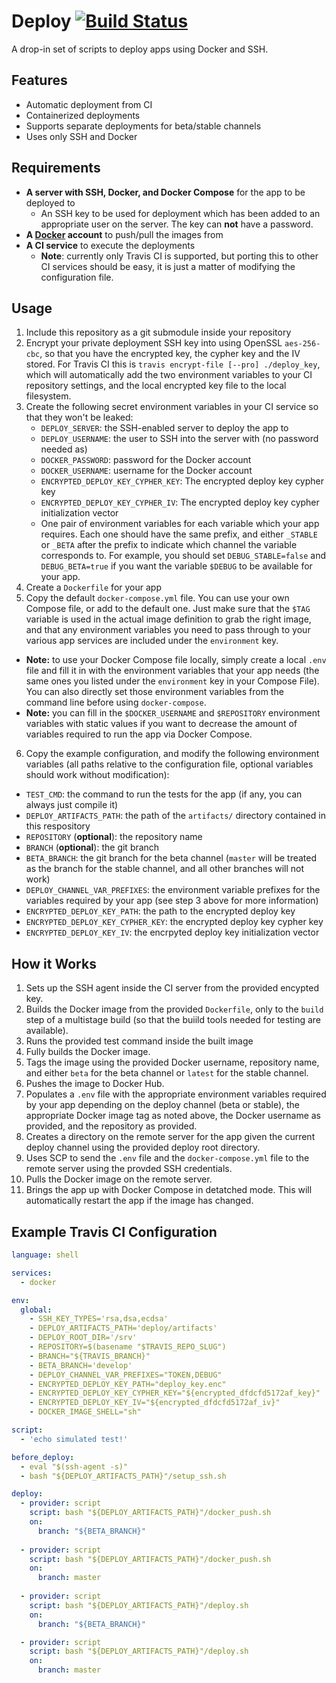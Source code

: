 # Deploy [![Build Status](https://travis-ci.com/jswny/deploy.svg?branch=master)](https://travis-ci.com/jswny/deploy)
A drop-in set of scripts to deploy apps using Docker and SSH.

## Features
- Automatic deployment from CI
- Containerized deployments
- Supports separate deployments for beta/stable channels
- Uses only SSH and Docker

## Requirements
- **A server with SSH, Docker, and Docker Compose** for the app to be deployed to
  - An SSH key to be used for deployment which has been added to an appropriate user on the server. The key can **not** have a password.
- **A [Docker](https://hub.docker.com/) account** to push/pull the images from
- **A CI service** to execute the deployments
  - **Note**: currently only Travis CI is supported, but porting this to other CI services should be easy, it is just a matter of modifying the configuration file.

## Usage
1. Include this repository as a git submodule inside your repository
2. Encrypt your private deployment SSH key into using OpenSSL `aes-256-cbc`, so that you have the encrypted key, the cypher key and the IV stored. For Travis CI this is `travis encrypt-file [--pro] ./deploy_key`, which will automatically add the two environment variables to your CI repository settings, and the local encrypted key file to the local filesystem.
3. Create the following secret environment variables in your CI service so that they won't be leaked:
    - `DEPLOY_SERVER`: the SSH-enabled server to deploy the app to
    - `DEPLOY_USERNAME`: the user to SSH into the server with (no password needed as)
    - `DOCKER_PASSWORD`: password for the Docker account
    - `DOCKER_USERNAME`: username for the Docker account
    - `ENCRYPTED_DEPLOY_KEY_CYPHER_KEY`: The encrypted deploy key cypher key
    - `ENCRYPTED_DEPLOY_KEY_CYPHER_IV`: The encrypted deploy key cypher initialization vector
    - One pair of environment variables for each variable which your app requires. Each one should have the same prefix, and either `_STABLE` or `_BETA` after the prefix to indicate which channel the variable corresponds to. For example, you should set `DEBUG_STABLE=false` and `DEBUG_BETA=true` if you want the variable `$DEBUG` to be available for your app.
4. Create a `Dockerfile` for your app
5. Copy the default `docker-compose.yml` file. You can use your own Compose file, or add to the default one. Just make sure that the `$TAG` variable is used in the actual image definition to grab the right image, and that any environment variables you need to pass through to your various app services are included under the `environment` key. 
  - **Note:** to use your Docker Compose file locally, simply create a local `.env` file and fill it in with the environment variables that your app needs (the same ones you listed under the `environment` key in your Compose File). You can also directly set those environment variables from the command line before using `docker-compose`.
  - **Note:** you can fill in the `$DOCKER_USERNAME` and `$REPOSITORY` environment variables with static values if you want to decrease the amount of variables required to run the app via Docker Compose.
6. Copy the example configuration, and modify the following environment variables (all paths relative to the configuration file, optional variables should work without modification):
  - `TEST_CMD`: the command to run the tests for the app (if any, you can always just compile it)
  - `DEPLOY_ARTIFACTS_PATH`: the path of the `artifacts/` directory contained in this respository
  - `REPOSITORY` (**optional**): the repository name
  - `BRANCH` (**optional**): the git branch
  - `BETA_BRANCH`: the git branch for the beta channel (`master` will be treated as the branch for the stable channel, and all other branches will not work)
  - `DEPLOY_CHANNEL_VAR_PREFIXES`: the environment variable prefixes for the variables required by your app (see step 3 above for more information)
  - `ENCRYPTED_DEPLOY_KEY_PATH`: the path to the encrypted deploy key
  - `ENCRYPTED_DEPLOY_KEY_CYPHER_KEY`: the encrypted deploy key cypher key
  - `ENCRYPTED_DEPLOY_KEY_IV`: the encrpyted deploy key initialization vector

## How it Works
1. Sets up the SSH agent inside the CI server from the provided encypted key.
2. Builds the Docker image from the provided `Dockerfile`, only to the `build` step of a multistage build (so that the buiild tools needed for testing are available).
3. Runs the provided test command inside the built image
4. Fully builds the Docker image.
5. Tags the image using the provided Docker username, repository name, and either `beta` for the beta channel or `latest` for the stable channel.
6. Pushes the image to Docker Hub.
7. Populates a `.env` file with the appropriate environment variables required by your app depending on the deploy channel (beta or stable), the appropriate Docker image tag as noted above, the Docker username as provided, and the repository as provided.
8. Creates a directory on the remote server for the app given the current deploy channel using the provided deploy root directory.
9. Uses SCP to send the `.env` file and the `docker-compose.yml` file to the remote server using the provded SSH credentials.
10. Pulls the Docker image on the remote server.
11. Brings the app up with Docker Compose in detatched mode. This will automatically restart the app if the image has changed.

## Example Travis CI Configuration
```yaml
language: shell

services:
  - docker

env:
  global:
    - SSH_KEY_TYPES='rsa,dsa,ecdsa'
    - DEPLOY_ARTIFACTS_PATH='deploy/artifacts'
    - DEPLOY_ROOT_DIR='/srv'
    - REPOSITORY=$(basename "$TRAVIS_REPO_SLUG")
    - BRANCH="${TRAVIS_BRANCH}"
    - BETA_BRANCH='develop'
    - DEPLOY_CHANNEL_VAR_PREFIXES="TOKEN,DEBUG"
    - ENCRYPTED_DEPLOY_KEY_PATH="deploy_key.enc"
    - ENCRYPTED_DEPLOY_KEY_CYPHER_KEY="${encrypted_dfdcfd5172af_key}"
    - ENCRYPTED_DEPLOY_KEY_IV="${encrypted_dfdcfd5172af_iv}"
    - DOCKER_IMAGE_SHELL="sh"

script:
  - 'echo simulated test!'

before_deploy:
  - eval "$(ssh-agent -s)"
  - bash "${DEPLOY_ARTIFACTS_PATH}"/setup_ssh.sh

deploy:
  - provider: script
    script: bash "${DEPLOY_ARTIFACTS_PATH}"/docker_push.sh
    on:
      branch: "${BETA_BRANCH}"
  
  - provider: script
    script: bash "${DEPLOY_ARTIFACTS_PATH}"/docker_push.sh
    on:
      branch: master
  
  - provider: script
    script: bash "${DEPLOY_ARTIFACTS_PATH}"/deploy.sh
    on:
      branch: "${BETA_BRANCH}"

  - provider: script
    script: bash "${DEPLOY_ARTIFACTS_PATH}"/deploy.sh
    on:
      branch: master

```
